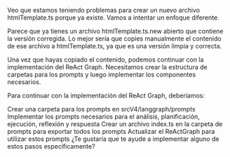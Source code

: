 Veo que estamos teniendo problemas para crear un nuevo archivo htmlTemplate.ts porque ya existe. Vamos a intentar un enfoque diferente.

Parece que ya tienes un archivo htmlTemplate.ts.new abierto que contiene la versión corregida. Lo mejor sería que copies manualmente el contenido de ese archivo a htmlTemplate.ts, ya que es una versión limpia y correcta.

Una vez que hayas copiado el contenido, podemos continuar con la implementación del ReAct Graph. Necesitamos crear la estructura de carpetas para los prompts y luego implementar los componentes necesarios.

Para continuar con la implementación del ReAct Graph, deberíamos:

Crear una carpeta para los prompts en srcV4/langgraph/prompts
Implementar los prompts necesarios para el análisis, planificación, ejecución, reflexión y respuesta
Crear un archivo index.ts en la carpeta de prompts para exportar todos los prompts
Actualizar el ReActGraph para utilizar estos prompts
¿Te gustaría que te ayude a implementar alguno de estos pasos específicamente?